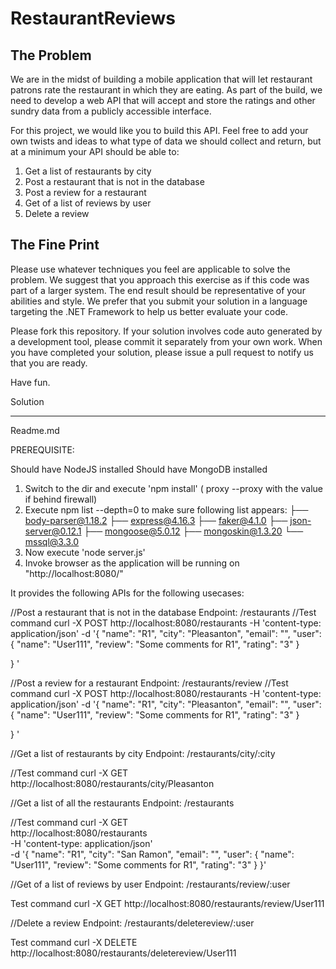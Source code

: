 RestaurantReviews
=================

The Problem
--------------
We are in the midst of building a mobile application that will let restaurant patrons rate the restaurant in which they are eating. As part of the build, we need to develop a web API that will accept and store the ratings and other sundry data from a publicly accessible interface. 

For this project, we would like you to build this API. Feel free to add your own twists and ideas to what type of data we should collect and return, but at a minimum your API should be able to:

1. Get a list of restaurants by city
2. Post a restaurant that is not in the database
3. Post a review for a restaurant
4. Get of a list of reviews by user
5. Delete a review

The Fine Print
--------------
Please use whatever techniques you feel are applicable to solve the problem. We suggest that you approach this exercise as if this code was part of a larger system. The end result should be representative of your abilities and style.  We prefer that you submit your solution in a language targeting the .NET Framework to help us better evaluate your code.

Please fork this repository. If your solution involves code auto generated by a development  tool, please commit it separately from your own work.  When you have completed your solution, please issue a pull request to notify us that you are ready.

Have fun.



Solution
___________

Readme.md

PREREQUISITE:

Should have NodeJS installed
Should have MongoDB installed


1. Switch to the dir and execute 'npm install' ( proxy --proxy with the value if behind firewall)
2. Execute npm list --depth=0 to make sure following list appears:
├── body-parser@1.18.2
├── express@4.16.3
├── faker@4.1.0
├── json-server@0.12.1
├── mongoose@5.0.12
├── mongoskin@1.3.20
└── mssql@3.3.0
3. Now execute 'node server.js'
4. Invoke browser as the application will be running on 
    "http://localhost:8080/"


It provides the following APIs for the following usecases:

    
//Post a restaurant that is not in the database
Endpoint: /restaurants
//Test command
curl -X POST   http://localhost:8080/restaurants  -H 'content-type: application/json'  -d '{
        "name": "R1",
        "city": "Pleasanton",
        "email": "",
        "user": {
        "name": "User111",
        "review": "Some comments for R1",
        "rating": "3"
        }

}
'

//Post a review for a restaurant
Endpoint: /restaurants/review
//Test command
curl -X POST   http://localhost:8080/restaurants  -H 'content-type: application/json'  -d '{
        "name": "R1",
        "city": "Pleasanton",
        "email": "",
        "user": {
        "name": "User111",
        "review": "Some comments for R1",
        "rating": "3"
        }

}
'

//Get a list of restaurants by city
Endpoint: /restaurants/city/:city

//Test command
curl -X GET http://localhost:8080/restaurants/city/Pleasanton

//Get a list of all the restaurants 
Endpoint: /restaurants

//Test command
curl -X GET \
  http://localhost:8080/restaurants \
  -H 'content-type: application/json' \
  -d '{
        "name": "R1",
        "city": "San Ramon",
        "email": "",
        "user": {
        	"name": "User111",
        	"review": "Some comments for R1",
        	"rating": "3"
        }
    }'
    
//Get of a list of reviews by user
Endpoint: /restaurants/review/:user  


Test command
curl -X GET http://localhost:8080/restaurants/review/User111 
    
//Delete a review
Endpoint: /restaurants/deletereview/:user
    
Test command
curl -X DELETE http://localhost:8080/restaurants/deletereview/User111
  

